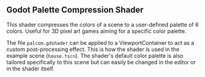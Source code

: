 ## Godot Palette Compression Shader ##

This shader compresses the colors of a scene to a user-defined palette of 6 colors. Useful for 3D pixel art games aiming for a specific color palette.

The file `palcom.gdshader` can be applied to a ViewportContainer to act as a custom post-processing effect. This is how the shader is used in the example scene (`house.tscn`). The shader's default color palette is also tailored specifically to this scene but can easily be changed in the editor or in the shader itself.
